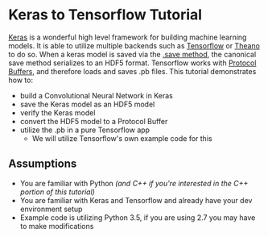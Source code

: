 # Keras to Tensorflow Tutorial
[Keras](http://keras.io/) is a wonderful high level framework for building machine learning models. It is able to utilize multiple backends such as [Tensorflow](http://www.tensorflow.org/) or [Theano](http://deeplearning.net/software/theano/) to do so. When a keras model is saved via the [.save method](http://keras.io/getting-started/faq/#how-can-i-save-a-keras-model), the canonical save method serializes to an HDF5 format. Tensorflow works with [Protocol Buffers](http://developers.google.com/protocol-buffers/), and therefore loads and saves .pb files. This tutorial demonstrates how to:
  * build a Convolutional Neural Network in Keras
  * save the Keras model as an HDF5 model
  * verify the Keras model
  * convert the HDF5 model to a Protocol Buffer
  * utilize the .pb in a pure Tensorflow app
    * We will utilize Tensorflow's own example code for this

## Assumptions ##
  * You are familiar with Python *(and C++ if you're interested in the C++ portion of this tutorial)*
  * You are familiar with Keras and Tensorflow and already have your dev environment setup
  * Example code is utilizing Python 3.5, if you are using 2.7 you may have to make modifications

